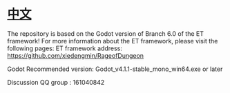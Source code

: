 # [中文](https://github.com/xiedengmin/RageofDungeon/READMEZH.md)

The repository is based on the Godot version of Branch 6.0 of the ET framework! For more information about the ET framework, please visit the following pages:
ET framework address: <https://github.com/xiedengmin/RageofDungeon>

Godot Recommended version:
Godot_v4.1.1-stable_mono_win64.exe or later

Discussion QQ group : 161040842
